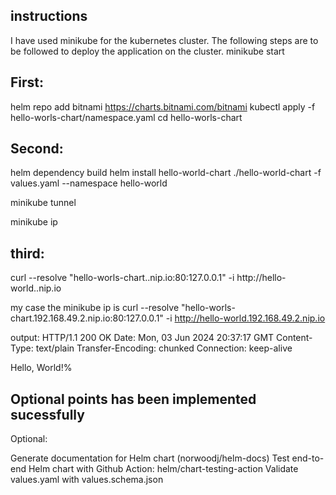 ## instructions
I have used minikube for the kubernetes cluster. The following steps are to be followed to deploy the application on the cluster.
minikube start

## First:
helm repo add bitnami https://charts.bitnami.com/bitnami
kubectl apply -f hello-worls-chart/namespace.yaml
cd hello-worls-chart

## Second:
helm dependency build
helm install hello-world-chart ./hello-world-chart -f values.yaml --namespace hello-world

minikube tunnel

minikube ip

## third:
curl --resolve "hello-worls-chart.<minikube-ip>.nip.io:80:127.0.0.1" -i http://hello-world.<minikube-ip>.nip.io

my case the minikube ip is
curl --resolve "hello-worls-chart.192.168.49.2.nip.io:80:127.0.0.1" -i http://hello-world.192.168.49.2.nip.io

output:
HTTP/1.1 200 OK
Date: Mon, 03 Jun 2024 20:37:17 GMT
Content-Type: text/plain
Transfer-Encoding: chunked
Connection: keep-alive

Hello, World!%

## Optional points has been implemented sucessfully
Optional:

Generate documentation for Helm chart (norwoodj/helm-docs)
Test end-to-end Helm chart with Github Action: helm/chart-testing-action
Validate values.yaml with values.schema.json